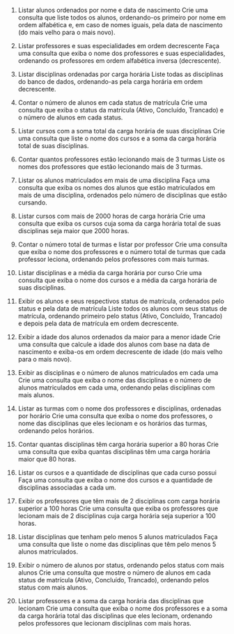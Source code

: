 1. Listar alunos ordenados por nome e data de nascimento
Crie uma consulta que liste todos os alunos, ordenando-os primeiro por nome em ordem alfabética e, em caso de nomes iguais, pela data de nascimento (do mais velho para o mais novo).

2. Listar professores e suas especialidades em ordem decrescente
Faça uma consulta que exiba o nome dos professores e suas especialidades, ordenando os professores em ordem alfabética inversa (decrescente).

3. Listar disciplinas ordenadas por carga horária
Liste todas as disciplinas do banco de dados, ordenando-as pela carga horária em ordem decrescente.

4. Contar o número de alunos em cada status de matrícula
Crie uma consulta que exiba o status da matrícula (Ativo, Concluído, Trancado) e o número de alunos em cada status.

5. Listar cursos com a soma total da carga horária de suas disciplinas
Crie uma consulta que liste o nome dos cursos e a soma da carga horária total de suas disciplinas.

6. Contar quantos professores estão lecionando mais de 3 turmas
Liste os nomes dos professores que estão lecionando mais de 3 turmas.

7. Listar os alunos matriculados em mais de uma disciplina
Faça uma consulta que exiba os nomes dos alunos que estão matriculados em mais de uma disciplina, ordenados pelo número de disciplinas que estão cursando.

8. Listar cursos com mais de 2000 horas de carga horária
Crie uma consulta que exiba os cursos cuja soma da carga horária total de suas disciplinas seja maior que 2000 horas.

9. Contar o número total de turmas e listar por professor
Crie uma consulta que exiba o nome dos professores e o número total de turmas que cada professor leciona, ordenando pelos professores com mais turmas.

10. Listar disciplinas e a média da carga horária por curso
Crie uma consulta que exiba o nome dos cursos e a média da carga horária de suas disciplinas.

11. Exibir os alunos e seus respectivos status de matrícula, ordenados pelo status e pela data de matrícula
Liste todos os alunos com seus status de matrícula, ordenando primeiro pelo status (Ativo, Concluído, Trancado) e depois pela data de matrícula em ordem decrescente.

12. Exibir a idade dos alunos ordenados da maior para a menor idade
Crie uma consulta que calcule a idade dos alunos com base na data de nascimento e exiba-os em ordem decrescente de idade (do mais velho para o mais novo).

13. Exibir as disciplinas e o número de alunos matriculados em cada uma
Crie uma consulta que exiba o nome das disciplinas e o número de alunos matriculados em cada uma, ordenando pelas disciplinas com mais alunos.

14. Listar as turmas com o nome dos professores e disciplinas, ordenadas por horário
Crie uma consulta que exiba o nome dos professores, o nome das disciplinas que eles lecionam e os horários das turmas, ordenando pelos horários.

15. Contar quantas disciplinas têm carga horária superior a 80 horas
Crie uma consulta que exiba quantas disciplinas têm uma carga horária maior que 80 horas.

16. Listar os cursos e a quantidade de disciplinas que cada curso possui
Faça uma consulta que exiba o nome dos cursos e a quantidade de disciplinas associadas a cada um.

17. Exibir os professores que têm mais de 2 disciplinas com carga horária superior a 100 horas
Crie uma consulta que exiba os professores que lecionam mais de 2 disciplinas cuja carga horária seja superior a 100 horas.

18. Listar disciplinas que tenham pelo menos 5 alunos matriculados
Faça uma consulta que liste o nome das disciplinas que têm pelo menos 5 alunos matriculados.

19. Exibir o número de alunos por status, ordenando pelos status com mais alunos
Crie uma consulta que mostre o número de alunos em cada status de matrícula (Ativo, Concluído, Trancado), ordenando pelos status com mais alunos.

20. Listar professores e a soma da carga horária das disciplinas que lecionam
Crie uma consulta que exiba o nome dos professores e a soma da carga horária total das disciplinas que eles lecionam, ordenando pelos professores que lecionam disciplinas com mais horas.
